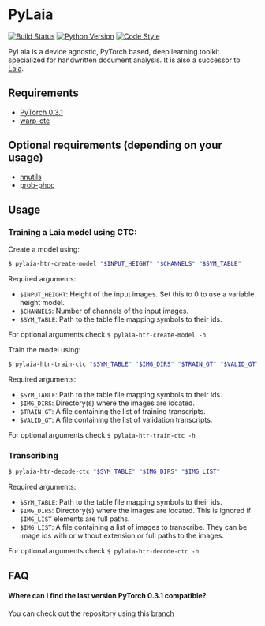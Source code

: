 # PyLaia

[![Build Status](https://travis-ci.com/jpuigcerver/PyLaia.svg?token=HF64eTvPxEUcjjUPXpgm&branch=master)](https://travis-ci.com/jpuigcerver/PyLaia)
[![Python Version](https://img.shields.io/badge/python-2.7%2C%203.5%2C%203.6-blue.svg)](https://www.python.org/)
[![Code Style](https://img.shields.io/badge/code%20style-black-000000.svg)](https://github.com/ambv/black)

PyLaia is a device agnostic, PyTorch based, deep learning toolkit specialized for handwritten document analysis. It is also a successor to [Laia](https://github.com/jpuigcerver/Laia).

## Requirements

- [PyTorch 0.3.1](https://pytorch.org)
- [warp-ctc](./third_party/warp-ctc)

## Optional requirements (depending on your usage)

- [nnutils](./third_party/nnutils)
- [prob-phoc](./third_party/prob-phoc)

## Usage

### Training a Laia model using CTC:

Create a model using:

```bash
$ pylaia-htr-create-model "$INPUT_HEIGHT" "$CHANNELS" "$SYM_TABLE"
```

Required arguments:

- `$INPUT_HEIGHT`: Height of the input images. Set this to 0 to use a variable height model.
- `$CHANNELS`: Number of channels of the input images.
- `$SYM_TABLE`: Path to the table file mapping symbols to their ids.

For optional arguments check `$ pylaia-htr-create-model -h`

Train the model using:

```bash
$ pylaia-htr-train-ctc "$SYM_TABLE" "$IMG_DIRS" "$TRAIN_GT" "$VALID_GT"
```

Required arguments:

- `$SYM_TABLE`: Path to the table file mapping symbols to their ids.
- `$IMG_DIRS`: Directory(s) where the images are located.
- `$TRAIN_GT`: A file containing the list of training transcripts.
- `$VALID_GT`: A file containing the list of validation transcripts.

For optional arguments check `$ pylaia-htr-train-ctc -h`

### Transcribing

```bash
$ pylaia-htr-decode-ctc "$SYM_TABLE" "$IMG_DIRS" "$IMG_LIST"
```

Required arguments:

- `$SYM_TABLE`: Path to the table file mapping symbols to their ids.
- `$IMG_DIRS`: Directory(s) where the images are located. This is ignored if `$IMG_LIST` elements are full paths.
- `$IMG_LIST`: A file containing a list of images to transcribe. They can be image ids with or without extension or full paths to the images.

For optional arguments check `$ pylaia-htr-decode-ctc -h`

## FAQ

#### Where can I find the last version PyTorch 0.3.1 compatible?
You can check out the repository using this [branch](https://github.com/jpuigcerver/PyLaia/tree/PyTorch-v0.3.1)

